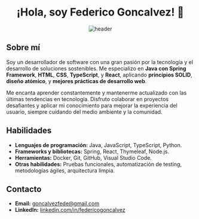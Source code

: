 <div align="center">
  <h1>¡Hola, soy Federico Goncalvez! 👋</h1>
  <img src="https://raw.githubusercontent.com/FedericoGoncalvez/FedericoGoncalvez/main/header.svg" alt="header" />
</div>

## Sobre mí
Soy un desarrollador de software con una gran pasión por la tecnología y el desarrollo de soluciones sostenibles. Me especializo en **Java con Spring Framework**, **HTML**, **CSS**, **TypeScript**, y **React**, aplicando **principios SOLID**, **diseño atómico**, y **mejores prácticas de desarrollo web**.

Me encanta aprender constantemente y mantenerme actualizado con las últimas tendencias en tecnología. Disfruto colaborar en proyectos desafiantes y aplicar mi conocimiento para mejorar la experiencia del usuario, siempre cuidando del medio ambiente y la comunidad.

## Habilidades
- **Lenguajes de programación:** Java, JavaScript, TypeScript, Python.
- **Frameworks y bibliotecas:** Spring, React, Thymeleaf, Node.js.
- **Herramientas:** Docker, Git, GitHub, Visual Studio Code.
- **Otras habilidades:** Pruebas funcionales, automatización de testing, metodologías ágiles, arquitectura limpia.

## Contacto
- **Email:** goncalvezfede@gmail.com
- **LinkedIn:** [linkedin.com/in/federicogoncalvez](https://linkedin.com/in/federicogoncalvez)

